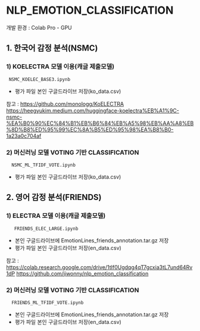 # NLP_EMOTION_CLASSIFICATION

개발 환경 : Colab Pro - GPU


## 1. 한국어 감정 분석(NSMC)
  
  ### 1) KOELECTRA 모델 이용(캐글 제출모델)
     NSMC_KOELEC_BASE3.ipynb
     
  * 평가 파일 본인 구글드라이브 저장(ko_data.csv)
  
참고 : https://github.com/monologg/KoELECTRA 
      https://heegyukim.medium.com/huggingface-koelectra%EB%A1%9C-nsmc-%EA%B0%90%EC%84%B1%EB%B6%84%EB%A5%98%EB%AA%A8%EB%8D%B8%ED%95%99%EC%8A%B5%ED%95%98%EA%B8%B0-1a23a0c704af
 
  ### 2) 머신러닝 모델 VOTING 기반 CLASSIFICATION
      NSMC_ML_TFIDF_VOTE.ipynb
  
  * 평가 파일 본인 구글드라이브 저장(ko_data.csv)

## 2. 영어 감정 분석(FRIENDS)
   
   ### 1) ELECTRA 모델 이용(캐글 제출모델)
       FRIENDS_ELEC_LARGE.ipynb
   
   * 본인 구글드라이브에 EmotionLines_friends_annotation.tar.gz 저장
   * 평가 파일 본인 구글드라이브 저장(en_data.csv) 
   
참고 : https://colab.research.google.com/drive/1tIf0Ugdqg4qT7gcxia3tL7und64Rv1dP 
      https://github.com/jiwonny/nlp_emotion_classification
  
  
   ### 2) 머신러닝 모델 VOTING 기반 CLASSIFICATION
      FRIENDS_ML_TFIDF_VOTE.ipynb
      
   * 본인 구글드라이브에 EmotionLines_friends_annotation.tar.gz 저장
   * 평가 파일 본인 구글드라이브 저장(en_data.csv) 
